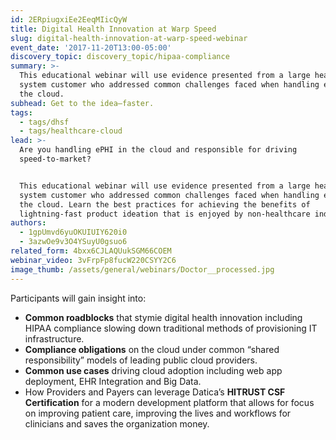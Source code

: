 ```yaml
---
id: 2ERpiugxiEe2EeqMIicQyW
title: Digital Health Innovation at Warp Speed
slug: digital-health-innovation-at-warp-speed-webinar
event_date: '2017-11-20T13:00-05:00'
discovery_topic: discovery_topic/hipaa-compliance
summary: >-
  This educational webinar will use evidence presented from a large health
  system customer who addressed common challenges faced when handling ePHI in
  the cloud. 
subhead: Get to the idea—faster.
tags:
  - tags/dhsf
  - tags/healthcare-cloud
lead: >-
  Are you handling ePHI in the cloud and responsible for driving
  speed-to-market?


  This educational webinar will use evidence presented from a large health
  system customer who addressed common challenges faced when handling ePHI in
  the cloud. Learn the best practices for achieving the benefits of
  lightning-fast product ideation that is enjoyed by non-healthcare industries.
authors:
  - 1gpUmvd6yuOKUIUIY620i0
  - 3azwOe9v3O4YSuyU0gsuo6
related_form: 4bxx6CJLAQUukSGM66COEM
webinar_video: 3vFrpFp8fucW220CSYY2C6
image_thumb: /assets/general/webinars/Doctor__processed.jpg
---
```

Participants will gain insight into:

- __Common roadblocks__ that stymie digital health innovation including HIPAA compliance slowing down traditional methods of provisioning IT infrastructure.
- __Compliance obligations__ on the cloud under common “shared responsibility” models of leading public cloud providers.
- __Common use cases__ driving cloud adoption including web app deployment, EHR Integration and Big Data.
- How Providers and Payers can leverage Datica’s __HITRUST CSF Certification__ for a modern development platform that allows for focus on improving patient care, improving the lives and workflows for clinicians and saves the organization money.
  